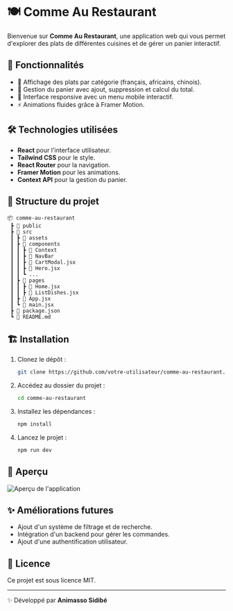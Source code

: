 # 🍽️ Comme Au Restaurant

Bienvenue sur **Comme Au Restaurant**, une application web qui vous permet d'explorer des plats de différentes cuisines et de gérer un panier interactif.

## 🚀 Fonctionnalités

- 📌 Affichage des plats par catégorie (français, africains, chinois).
- 🛒 Gestion du panier avec ajout, suppression et calcul du total.
- 📱 Interface responsive avec un menu mobile interactif.
- ⚡ Animations fluides grâce à Framer Motion.

## 🛠️ Technologies utilisées

- **React** pour l'interface utilisateur.
- **Tailwind CSS** pour le style.
- **React Router** pour la navigation.
- **Framer Motion** pour les animations.
- **Context API** pour la gestion du panier.

## 📂 Structure du projet

```
📦 comme-au-restaurant
 ┣ 📂 public
 ┣ 📂 src
 ┃ ┣ 📂 assets
 ┃ ┣ 📂 components
 ┃ ┃ ┣ 📂 Context
 ┃ ┃ ┣ 📂 NavBar
 ┃ ┃ ┣ 📜 CartModal.jsx
 ┃ ┃ ┣ 📜 Hero.jsx
 ┃ ┃ ┗ ...
 ┃ ┣ 📂 pages
 ┃ ┃ ┣ 📜 Home.jsx
 ┃ ┃ ┣ 📜 ListDishes.jsx
 ┃ ┣ 📜 App.jsx
 ┃ ┗ 📜 main.jsx
 ┣ 📜 package.json
 ┗ 📜 README.md
```

## 🏗️ Installation

1. Clonez le dépôt :
   ```sh
   git clone https://github.com/votre-utilisateur/comme-au-restaurant.git
   ```
2. Accédez au dossier du projet :
   ```sh
   cd comme-au-restaurant
   ```
3. Installez les dépendances :
   ```sh
   npm install
   ```
4. Lancez le projet :
   ```sh
   npm run dev
   ```

## 🎨 Aperçu

![Aperçu de l'application](https://via.placeholder.com/800x400)

## ✨ Améliorations futures

- Ajout d'un système de filtrage et de recherche.
- Intégration d'un backend pour gérer les commandes.
- Ajout d'une authentification utilisateur.

## 📜 Licence

Ce projet est sous licence MIT.

---

✨ Développé par **Animasso Sidibé**
